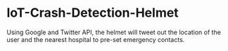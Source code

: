 # IoT-Crash-Detection-Helmet
Using Google and Twitter API, the helmet will tweet out the location of the user and the nearest hospital to pre-set emergency contacts. 


